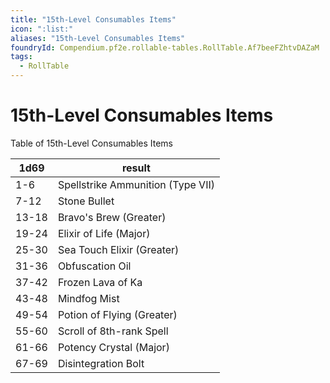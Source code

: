 ```yaml
---
title: "15th-Level Consumables Items"
icon: ":list:"
aliases: "15th-Level Consumables Items"
foundryId: Compendium.pf2e.rollable-tables.RollTable.Af7beeFZhtvDAZaM
tags:
  - RollTable
---
```


# 15th-Level Consumables Items
<p>Table of 15th-Level Consumables Items</p>

| 1d69 | result |
|------|--------|
| 1-6 | Spellstrike Ammunition (Type VII) |
| 7-12 | Stone Bullet |
| 13-18 | Bravo's Brew (Greater) |
| 19-24 | Elixir of Life (Major) |
| 25-30 | Sea Touch Elixir (Greater) |
| 31-36 | Obfuscation Oil |
| 37-42 | Frozen Lava of Ka |
| 43-48 | Mindfog Mist |
| 49-54 | Potion of Flying (Greater) |
| 55-60 | Scroll of 8th-rank Spell |
| 61-66 | Potency Crystal (Major) |
| 67-69 | Disintegration Bolt |
